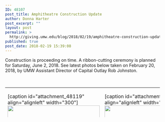 ```yaml
---
ID: 48107
post_title: Amphitheatre Construction Update
author: Donna Harter
post_excerpt: ""
layout: post
permalink: >
  http://giving.umw.edu/blog/2018/02/19/amphitheatre-construction-update/
published: true
post_date: 2018-02-19 15:39:08
---
```

Construction is proceeding on time. A ribbon-cutting ceremony is planned for Saturday, June 2, 2018. See latest photos below taken on February 20, 2018, by UMW Assistant Director of Capital Outlay Rob Johnston.

&nbsp;
<table style="height: 97px" width="687">
<tbody>
<tr>
<td>



[caption id="attachment_48119" align="alignleft" width="300"]<img class="wp-image-48119 size-medium" src="http://giving.umw.edu/wp-content/uploads/2018/02/IMG_7732-300x225.jpg" alt="" width="300" height="225" /> Looking toward the back gates and Campus Drive, this view shows the stage and full seating area.[/caption]</td>
<td>



[caption id="attachment_48120" align="alignleft" width="300"]<img class="wp-image-48120 size-medium" src="http://giving.umw.edu/wp-content/uploads/2018/02/IMG_7733-300x225.jpg" alt="" width="300" height="225" /> Showing new addition to Trinkle that includes water fountains and restroom facilities.[/caption]</td>
</tr>
<tr>
<td>



[caption id="attachment_48116" align="alignleft" width="300"]<img class="wp-image-48116 size-medium" src="http://giving.umw.edu/wp-content/uploads/2018/02/IMG_7714-300x225.jpg" alt="" width="300" height="225" /> This view shows some newly poured concrete at the top of the seating area. To the left of the stage, you can see the back of Lee Hall; through the trees, you can see a portion of Monroe Hall.[/caption]</td>
<td>



[caption id="attachment_48118" align="alignleft" width="300"]<img class="wp-image-48118 size-medium" src="http://giving.umw.edu/wp-content/uploads/2018/02/IMG_7725-300x225.jpg" alt="" width="300" height="225" /> This view is from the top of the seating area, looking down toward the stage. In the background, you can see the back of Lee Hall and a bit of Monroe Hall.[/caption]</td>
</tr>
<tr>
<td>



[caption id="attachment_48117" align="alignleft" width="300"]<img class="wp-image-48117 size-medium" src="http://giving.umw.edu/wp-content/uploads/2018/02/IMG_7722-300x225.jpg" alt="" width="300" height="225" /> This view is from "on stage," and looking up toward the seating area. In the background, you can see the back of Mason Hall.[/caption]</td>
<td>



[caption id="attachment_48121" align="alignnone" width="300"]<img class="wp-image-48121 size-medium" src="http://giving.umw.edu/wp-content/uploads/2018/02/IMG_7719-300x225.jpg" alt="" width="300" height="225" /> From the foot of the Amphitheatre stage, this view shows a full picture of the new addition to the back of Trinkle Hall.[/caption]</td>
</tr>
</tbody>
</table>
&nbsp;